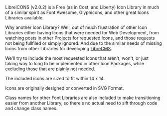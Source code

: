 LibreICONS (v2.0.2) is a Free (as in Cost, and Liberty) Icon Library in much of a similar spirit as Font Awesome, Glyphicons, and other great Icons Libraries available.

Why another Icon Library? Well, out of much frustration of other Icon Libraries either having Icons that were needed for Web Development, from watching posts in other Projects for requested Icons, and those requests not being fullfiled or simply ignored. And due to the similar needs of missing Icons from other Libraries for developing [LibreCMS](https://github.com/StudioJunkyard/LibreCMS).

We'll try to include the most requested Icons that aren't, won't, or just taking way to long to be implemented in other Icon Packages, while excluding those that are plainly not needed.

The included icons are sized to fit within 14 x 14.

Icons are originally designed or converted in SVG Format.

Class names for other Font Libraries are also included to make transitioning easier from another Library, so there's no actual need to sift through code and change class names.